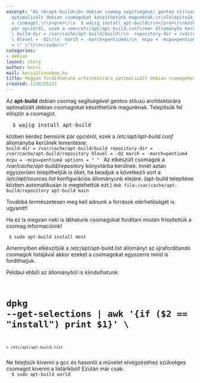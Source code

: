 ```yaml
---
excerpt: "Az <b>apt-build</b> debian csomag segítségével gentoo stílusú architektúrára
  optimalizált debian csomagokat készíthetünk magunknak.\r\nTelepítsük fel először
  a csomagot.\r\n<pre>\r\n  $ wajig install apt-build\r\n</pre>\r\nközben kérdez bennünk
  pár opcióról, ezek a <em>/etc/apt/apt-build.conf</em> állományba kerülnek lementésre:\r\n<code>\r\n
  \ build-dir = /var/cache/apt-build/build\r\n  repository-dir = /var/cache/apt-build/repository\r\n
  \ Olevel = -O2\r\n  march = -march=pentium4\r\n  mcpu = -mcpu=pentium4\r\n  options
  = \" \"\r\n</code>\r"
categories:
- debian
layout: story
author: kecsi
mail: kecsi@linuxbox.hu
title: Hogyan fordíthatunk arhitektúrára optimalizált debian csomagokat.
created: 1136325221
---
```

Az <b>apt-build</b> debian csomag segítségével gentoo stílusú architektúrára optimalizált debian csomagokat készíthetünk magunknak.
Telepítsük fel először a csomagot.
<pre>
  $ wajig install apt-build
</pre>
közben kérdez bennünk pár opcióról, ezek a <em>/etc/apt/apt-build.conf</em> állományba kerülnek lementésre:
<code>
  build-dir = /var/cache/apt-build/build
  repository-dir = /var/cache/apt-build/repository
  Olevel = -O2
  march = -march=pentium4
  mcpu = -mcpu=pentium4
  options = " "
</code>
Az elkészült csomagok a <em>/var/cache/apt-build/repository</em> könyvtárba kerülnek. Innét aztán egyszerűen telepíthetjük is őket, ha beadjuk a következő sort a <em>/etc/apt/sources.list</em> konfigurációs állományunk elejére. (apt-build telepítése közben automatikusan is megtehettük ezt.)
<code>deb file:/var/cache/apt-build/repository apt-build main</code>

Továbbá természetesen meg kell adnunk a források elérhetőségét is ugyanitt!

Ha ez is megvan neki is láthatunk csomagokat fordítani miután frissítettük a csomag informacióink!

<code>  $ sudo apt-build install most</code>

Amennyiben elkészítjük a /etc/apt/apt-build.list állományt az újrafordítandó csomagok listájával akkor ezeket a csomagokat egyszerre mind is fordíthatjuk.

Például ebből az állományból is kiindulhatunk:
<code>
  # dpkg --get-selections | awk '{if ($2 == "install") print $1}' \
    > /etc/apt/apt-build.list
</code>
Ne felejtsük kivenni a gcc és hasonló a művelet elvégzéséhez szükséges csomagot kivenni a listánkból! Ezután már csak:
<code>
  $ sudo apt-build world
</code>
